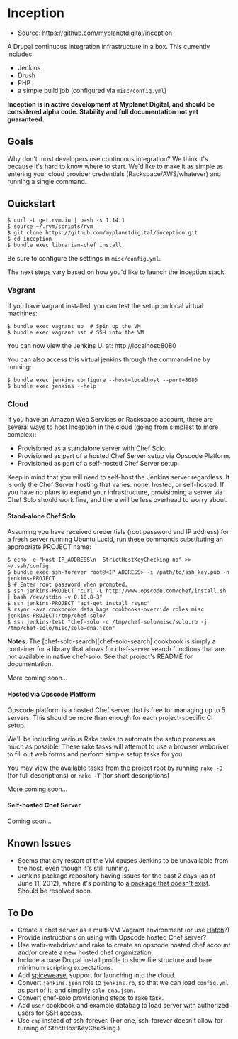 Inception
=========

  - Source: https://github.com/myplanetdigital/inception

A Drupal continuous integration infrastructure in a box. This currently
includes:

  - Jenkins
  - Drush
  - PHP
  - a simple build job (configured via `misc/config.yml`)

**Inception is in active development at Myplanet Digital, and should be
considered alpha code. Stability and full documentation not yet
guaranteed.**

Goals
-----

Why don't most developers use continuous integration? We think it's
because it's hard to know where to start. We'd like to make it as simple
as entering your cloud provider credentials (Rackspace/AWS/whatever) and
running a single command.

Quickstart
----------

    $ curl -L get.rvm.io | bash -s 1.14.1
    $ source ~/.rvm/scripts/rvm
    $ git clone https://github.com/myplanetdigital/inception.git
    $ cd inception
    $ bundle exec librarian-chef install

Be sure to configure the settings in `misc/config.yml`.

The next steps vary based on how you'd like to launch the Inception
stack.

### Vagrant

If you have Vagrant installed, you can test the setup on local virtual
machines:

    $ bundle exec vagrant up  # Spin up the VM
    $ bundle exec vagrant ssh # SSH into the VM

You can now view the Jenkins UI at: http://localhost:8080

You can also access this virtual jenkins through the command-line by
running:

    $ bundle exec jenkins configure --host=localhost --port=8080
    $ bundle exec jenkins --help

### Cloud

If you have an Amazon Web Services or Rackspace account, there are
several ways to host Inception in the cloud (going from simplest to more
complex):

  - Provisioned as a standalone server with Chef Solo.
  - Provisioned as part of a hosted Chef Server setup via Opscode
    Platform.
  - Provisioned as part of a self-hosted Chef Server setup.

Keep in mind that you will need to self-host the Jenkins server
regardless. It is only the Chef Server hosting that varies: none,
hosted, or self-hosted. If you have no plans to expand your
infrastructure, provisioning a server via Chef Solo should work fine,
and there will be less overhead to worry about.

#### Stand-alone Chef Solo

Assuming you have received credentials (root password and IP address)
for a fresh server running Ubuntu Lucid, run these commands substituting
an appropriate PROJECT name:

    $ echo -e "Host IP_ADDRESS\n  StrictHostKeyChecking no" >> ~/.ssh/config
    $ bundle exec ssh-forever root@<IP_ADDRESS> -i /path/to/ssh_key.pub -n jenkins-PROJECT
    $ # Enter root password when prompted.
    $ ssh jenkins-PROJECT "curl -L http://www.opscode.com/chef/install.sh | bash /dev/stdin -v 0.10.8-3"
    $ ssh jenkins-PROJECT "apt-get install rsync"
    $ rsync -avz cookbooks data_bags cookbooks-override roles misc jenkins-PROJECT:/tmp/chef-solo/
    $ ssh jenkins-test "chef-solo -c /tmp/chef-solo/misc/solo.rb -j /tmp/chef-solo/misc/solo-dna.json"

**Notes:** The [chef-solo-search][chef-solo-search] cookbook is simply a
container for a library that allows for chef-server search functions
that are not available in native chef-solo. See that project's README
for documentation.

More coming soon...

#### Hosted via Opscode Platform

Opscode platform is a hosted Chef server that is free for managing up to
5 servers. This should be more than enough for each project-specific CI
setup.

We'll be including various Rake tasks to automate the setup process as
much as possible. These rake tasks will attempt to use a browser
webdriver to fill out web forms and perform simple setup tasks for you.

You may view the available tasks from the project root by running `rake
-D` (for full descriptions) or `rake -T` (for short descriptions)

More coming soon...

#### Self-hosted Chef Server

Coming soon...

Known Issues
------------

  - Seems that any restart of the VM causes Jenkins to be unavailable
    from the host, even though it's still running.
  - Jenkins package repository having issues for the past 2 days (as of
    June 11, 2012), where it's pointing to [a package that doesn't
    exist](http://mirrors.jenkins-ci.org/debian/jenkins_1.469_all.deb).
    Should be resolved soon.

To Do
-----

  - Create a chef server as a multi-VM Vagrant environment (or use
    [Hatch][hatch-project]?)
  - Provide instructions on using with Opscode hosted Chef server?
  - Use watir-webdriver and rake to create an opscode hosted chef
    account and/or create a new hosted chef organization.
  - Include a base Drupal install profile to show file structure and
    bare minimum scripting expectations.
  - Add [spiceweasel][spiceweasel-project] support for launching into
    the cloud.
  - Convert `jenkins.json` role to `jenkins.rb`, so that we can load
    `config.yml` as part of it, and simplify `solo-dna.json`.
  - Convert chef-solo provisioning steps to rake task.
  - Add `user` cookbook and example databag to load server with
    authorized users for SSH access.
  - Use `cap` instead of ssh-forever. (For one, ssh-forever doesn't
    allow for turning of StrictHostKeyChecking.)

<!-- Links -->
   [hatch-project]:       http://xdissent.github.com/chef-hatch-repo/
   [spiceweasel-project]: http://wiki.opscode.com/display/chef/Spiceweasel 
   [chef-solo=search]:    https://github.com/edelight/chef-solo-search#readme
